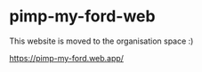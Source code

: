 # pimp-my-ford-web

This website is moved to the organisation space :)  

https://pimp-my-ford.web.app/
